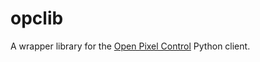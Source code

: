 # opclib
A wrapper library for the [Open Pixel Control](https://github.com/zestyping/openpixelcontrol) Python client.
